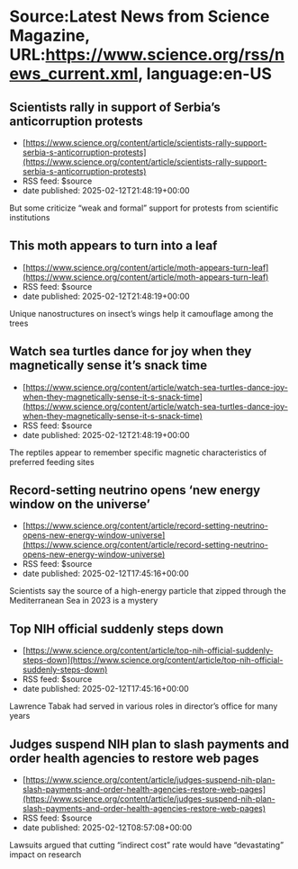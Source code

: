 # Source:Latest News from Science Magazine, URL:https://www.science.org/rss/news_current.xml, language:en-US

## Scientists rally in support of Serbia’s anticorruption protests
 - [https://www.science.org/content/article/scientists-rally-support-serbia-s-anticorruption-protests](https://www.science.org/content/article/scientists-rally-support-serbia-s-anticorruption-protests)
 - RSS feed: $source
 - date published: 2025-02-12T21:48:19+00:00

But some criticize “weak and formal” support for protests from scientific institutions

## This moth appears to turn into a leaf
 - [https://www.science.org/content/article/moth-appears-turn-leaf](https://www.science.org/content/article/moth-appears-turn-leaf)
 - RSS feed: $source
 - date published: 2025-02-12T21:48:19+00:00

Unique nanostructures on insect’s wings help it camouflage among the trees

## Watch sea turtles dance for joy when they magnetically sense it’s snack time
 - [https://www.science.org/content/article/watch-sea-turtles-dance-joy-when-they-magnetically-sense-it-s-snack-time](https://www.science.org/content/article/watch-sea-turtles-dance-joy-when-they-magnetically-sense-it-s-snack-time)
 - RSS feed: $source
 - date published: 2025-02-12T21:48:19+00:00

The reptiles appear to remember specific magnetic characteristics of preferred feeding sites

## Record-setting neutrino opens ‘new energy window on the universe’
 - [https://www.science.org/content/article/record-setting-neutrino-opens-new-energy-window-universe](https://www.science.org/content/article/record-setting-neutrino-opens-new-energy-window-universe)
 - RSS feed: $source
 - date published: 2025-02-12T17:45:16+00:00

Scientists say the source of a high-energy particle that zipped through the Mediterranean Sea in 2023 is a mystery

## Top NIH official suddenly steps down
 - [https://www.science.org/content/article/top-nih-official-suddenly-steps-down](https://www.science.org/content/article/top-nih-official-suddenly-steps-down)
 - RSS feed: $source
 - date published: 2025-02-12T17:45:16+00:00

Lawrence Tabak had served in various roles in director’s office for many years

## Judges suspend NIH plan to slash payments and order health agencies to restore web pages
 - [https://www.science.org/content/article/judges-suspend-nih-plan-slash-payments-and-order-health-agencies-restore-web-pages](https://www.science.org/content/article/judges-suspend-nih-plan-slash-payments-and-order-health-agencies-restore-web-pages)
 - RSS feed: $source
 - date published: 2025-02-12T08:57:08+00:00

Lawsuits argued that cutting “indirect cost” rate would have “devastating” impact on research

